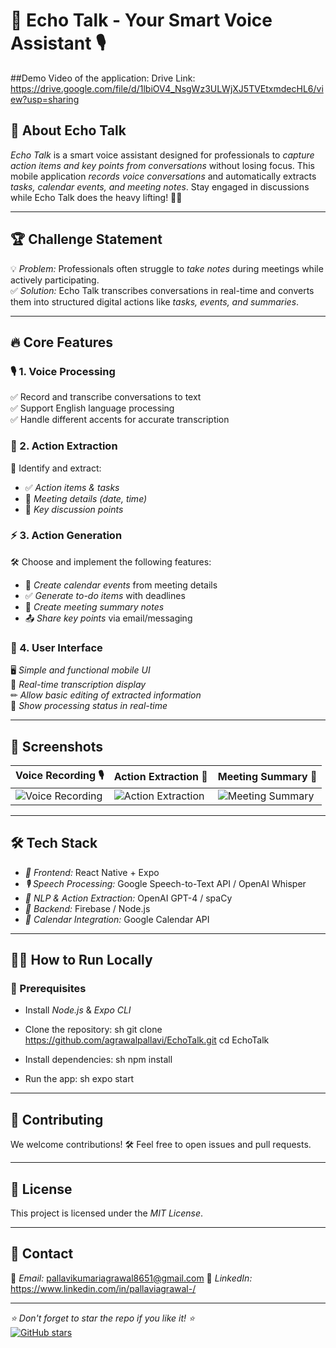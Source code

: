 # 📢 Echo Talk - Your Smart Voice Assistant 🎙 

##Demo Video of the application:
Drive Link: https://drive.google.com/file/d/1lbiOV4_NsgWz3ULWjXJ5TVEtxmdecHL6/view?usp=sharing

## 🚀 About Echo Talk

*Echo Talk* is a smart voice assistant designed for professionals to *capture action items and key points from conversations* without losing focus. This mobile application *records voice conversations* and automatically extracts *tasks, calendar events, and meeting notes*. Stay engaged in discussions while Echo Talk does the heavy lifting! 📝🎤

---

## 🏆 Challenge Statement

💡 *Problem:* Professionals often struggle to *take notes* during meetings while actively participating.  
✅ *Solution:* Echo Talk transcribes conversations in real-time and converts them into structured digital actions like *tasks, events, and summaries*.

---

## 🔥 Core Features

### 🎙 1. Voice Processing
✅ Record and transcribe conversations to text  
✅ Support English language processing  
✅ Handle different accents for accurate transcription  

### 📌 2. Action Extraction
📝 Identify and extract:  
   - ✅ *Action items & tasks*  
   - 📅 *Meeting details (date, time)*  
   - 💬 *Key discussion points*  

### ⚡ 3. Action Generation
🛠 Choose and implement the following features:
   - 📅 *Create calendar events* from meeting details
   - ✅ *Generate to-do items* with deadlines
   - 📝 *Create meeting summary notes*
   - 📤 *Share key points* via email/messaging

### 🎨 4. User Interface
🖥 *Simple and functional mobile UI*  
📝 *Real-time transcription display*  
✏ *Allow basic editing of extracted information*  
🔄 *Show processing status in real-time*  

---

## 📸 Screenshots

| Voice Recording 🎙 | Action Extraction 📝 | Meeting Summary 📅 |
|---|---|---|
| ![Voice Recording](https://via.placeholder.com/300x600?text=Voice+Recording) | ![Action Extraction](https://via.placeholder.com/300x600?text=Action+Extraction) | ![Meeting Summary](https://via.placeholder.com/300x600?text=Meeting+Summary) |

---

## 🛠 Tech Stack
- *📱 Frontend:* React Native + Expo
- *🎙 Speech Processing:* Google Speech-to-Text API / OpenAI Whisper
- *🧠 NLP & Action Extraction:* OpenAI GPT-4 / spaCy
- *📡 Backend:* Firebase / Node.js
- *📅 Calendar Integration:* Google Calendar API

---

## 🏃‍♂ How to Run Locally

### 🔹 Prerequisites
- Install *Node.js* & *Expo CLI*
- Clone the repository:
  sh
  git clone https://github.com/agrawalpallavi/EchoTalk.git
  cd EchoTalk
  
- Install dependencies:
  sh
  npm install
  
- Run the app:
  sh
  expo start
  

---

## 🤝 Contributing
We welcome contributions! 🛠 Feel free to open issues and pull requests.

---

## 📜 License
This project is licensed under the *MIT License*.

---

## 💬 Contact
📧 *Email:* pallavikumariagrawal8651@gmail.com 
💼 *LinkedIn:* https://www.linkedin.com/in/pallaviagrawal-/

---

*⭐ Don't forget to star the repo if you like it! ⭐*  
[![GitHub stars](https://img.shields.io/github/stars/agrawalpallavi/EchoTalk?style=social)](https://github.com/agrawalpallavi/EchoTalk)

